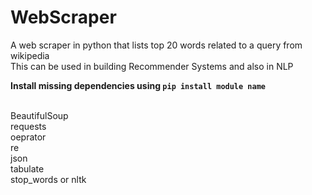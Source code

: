 # WebScraper
A web scraper in python that lists top 20 words related to a query from wikipedia</br>
This can be used in building Recommender Systems and also in NLP 

<b>Install missing dependencies using ``pip install module name``</b>

</br>BeautifulSoup
</br>requests
</br>oeprator
</br>re
</br>json
</br>tabulate
</br>stop_words or nltk 

